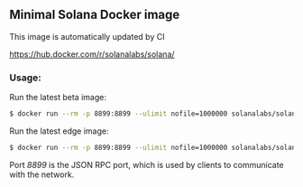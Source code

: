 ## Minimal Solana Docker image
This image is automatically updated by CI

https://hub.docker.com/r/solanalabs/solana/

### Usage:
Run the latest beta image:
```bash
$ docker run --rm -p 8899:8899 --ulimit nofile=1000000 solanalabs/solana:beta
```

Run the latest edge image:
```bash
$ docker run --rm -p 8899:8899 --ulimit nofile=1000000 solanalabs/solana:edge
```

Port *8899* is the JSON RPC port, which is used by clients to communicate with the network.

